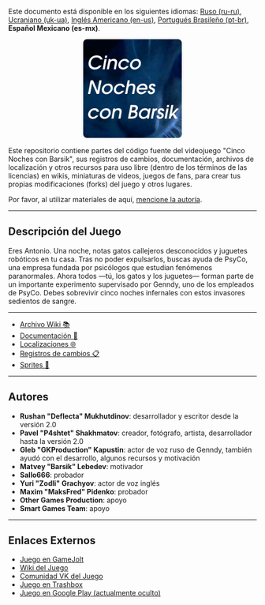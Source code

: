 Este documento está disponible en los siguientes idiomas: [Ruso (ru-ru)](/docs/README_ru-ru.md), [Ucraniano (uk-ua)](/docs/README_uk-ua.md), [Inglés Americano (en-us)](/docs/README_en-us.md), [Portugués Brasileño (pt-br)](/docs/README_pt-br.md), **Español Mexicano (es-mx)**.

<p align="center">
  <img src="/sprites/repo_icon_es-mx.png" alt="Repository icon" width="200" />
</p>

Este repositorio contiene partes del código fuente del videojuego "Cinco Noches con Barsik", sus registros de cambios, documentación, archivos de localización y otros recursos para uso libre (dentro de los términos de las licencias) en wikis, miniaturas de videos, juegos de fans, para crear tus propias modificaciones (forks) del juego y otros lugares.

Por favor, al utilizar materiales de aquí, [mencione la autoría](/ATTRIBUTION_ru-ru.md).

---

## Descripción del Juego

Eres Antonio. Una noche, notas gatos callejeros desconocidos y juguetes robóticos en tu casa. Tras no poder expulsarlos, buscas ayuda de PsyCo, una empresa fundada por psicólogos que estudian fenómenos paranormales. Ahora todos —tú, los gatos y los juguetes— forman parte de un importante experimento supervisado por Genndy, uno de los empleados de PsyCo. Debes sobrevivir cinco noches infernales con estos invasores sedientos de sangre.

---

* [Archivo Wiki 📚](/wiki/)
* [Documentación 📖](/docs/)
* [Localizaciones 🌐](/langs/)
* [Registros de cambios 📋](/changelogs/)
* [Sprites 👾](/sprites/)

---

## Autores

* **Rushan "Deflecta" Mukhutdinov**: desarrollador y escritor desde la versión 2.0
* **Pavel "P4shtet" Shakhmatov**: creador, fotógrafo, artista, desarrollador hasta la versión 2.0
* **Gleb "GKProduction" Kapustin**: actor de voz ruso de Genndy, también ayudó con el desarrollo, algunos recursos y motivación
* **Matvey "Barsik" Lebedev**: motivador
* **Sallo666**: probador
* **Yuri "Zodli" Grachyov**: actor de voz inglés
* **Maxim "MaksFred" Pidenko**: probador
* **Other Games Production**: apoyo
* **Smart Games Team**: apoyo

---

## Enlaces Externos

* [Juego en GameJolt](https://gamejolt.com/games/fnwb/653514)
* [Wiki del Juego](https://five-nights-with-barsik.fandom.com/ru/wiki/Вики_серий_«Одна_ночь_с_Котей»_и_«Пять_ночей_с_Барсиком»)
* [Comunidad VK del Juego](https://vk.com/fivenightswithbarsik)
* [Juego en Trashbox](https://trashbox.ru/link/pyat-nochej-u-barsika-android)
* [Juego en Google Play (actualmente oculto)](https://play.google.com/store/apps/details?id=ru.deflecta.fnwb)
